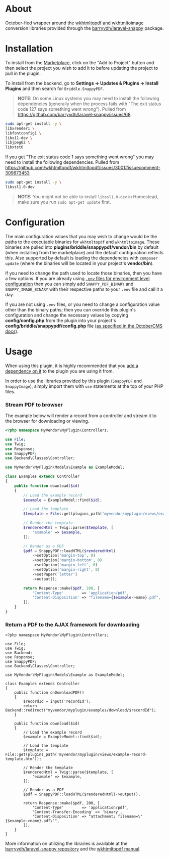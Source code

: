 # About

October-fied wrapper around the [wkhtmltopdf and wkhtmltoimage](https://wkhtmltopdf.org/) conversion libraries provided through the [barryvdh/laravel-snappy](https://github.com/barryvdh/laravel-snappy) package.

# Installation

To install from the [Marketplace](https://octobercms.com/plugin/briddle-snappypdf), click on the "Add to Project" button and then select the project you wish to add it to before updating the project to pull in the plugin.

To install from the backend, go to **Settings -> Updates & Plugins -> Install Plugins** and then search for `Briddle.SnappyPDF`.


> **NOTE:** On some Linux systems you may need to install the following dependencies (generally when the process fails with "The exit status code 127 says something went wrong"). Pulled from https://github.com/barryvdh/laravel-snappy/issues/68.

```bash
sudo apt-get install -y \
libxrender1 \
libfontconfig1 \
libx11-dev \
libjpeg62 \
libxtst6
```

If you get "The exit status code 1 says something went wrong" you may need to install the following dependencies. Pulled from https://github.com/wkhtmltopdf/wkhtmltopdf/issues/3001#issuecomment-309673453

```bash
sudo apt-get install -y \
libssl1.0-dev
```
> **NOTE:** You might not be able to install `libssl1.0-dev` in Homestead, make sure you run `sudo apt-get update` first.

# Configuration

The main configuration values that you may wish to change would be the paths to the executable binaries for `wkhtmltopdf` and `wkhtmltoimage`. These binaries are pulled into **plugins/briddle/snappypdf/vendor/bin** by default (when installing from the marketplace) and the default configuration reflects this. Also supported by default is loading the dependencies with `composer update` (where the binaries will be located in your project's **vendor/bin**).

If you need to change the path used to locate those binaries, then you have a few options. If you are already using [`.env` files for environment level configuration](http://octobercms.com/docs/setup/configuration#environment-config-extended) then you can simply add `SNAPPY_PDF_BINARY` and `SNAPPY_IMAGE_BINARY` with their respective paths to your `.env` file and call it a day.

If you are not using `.env` files, or you need to change a configuration value other than the binary paths; then you can override this plugin's configuration and change the necessary values by copying **config/config.php** from the plugin into your project's **config/briddle/snappypdf/config.php** file [(as specified in the OctoberCMS docs)](http://octobercms.com/docs/plugin/settings#file-configuration).

# Usage

When using this plugin, it is highly recommended that you [add a dependency on it](http://octobercms.com/docs/plugin/registration#dependency-definitions) to the plugin you are using it from.

In order to use the libraries provided by this plugin (`SnappyPDF` and `SnappyImage`), simply import them with `use` statements at the top of your PHP files.

### Stream PDF to browser

The example below will render a record from a controller and stream it to the browser for downloading or viewing.

```php
<?php namespace MyVendor\MyPlugin\Controllers;

use File;
use Twig;
use Response;
use SnappyPDF;
use Backend\Classes\Controller;

use MyVendor\MyPlugin\Models\Example as ExampleModel;

class Examples extends Controller
{
    public function download($id)
    {
        // Load the example record
        $example = ExampleModel::find($id);

        // Load the template
        $template = File::get(plugins_path('myvendor/myplugin/views/example-record-template.htm'));

        // Render the template
        $renderedHtml = Twig::parse($template, [
            'example' => $example,
        ]);

        // Render as a PDF
        $pdf = SnappyPDF::loadHTML($renderedHtml)
            ->setOption('margin-top', 0)
            ->setOption('margin-bottom', 0)
            ->setOption('margin-left', 0)
            ->setOption('margin-right', 0)
            ->setPaper('letter')
            ->output();

        return Response::make($pdf, 200, [
            'Content-Type'        => 'application/pdf',
            'Content-Disposition' => "filename={$example->name}.pdf",
        ]);
    }
}
```

### Return a PDF to the AJAX framework for downloading

```
<?php namespace MyVendor\MyPlugin\Controllers;

use File;
use Twig;
use Backend;
use Response;
use SnappyPDF;
use Backend\Classes\Controller;

use MyVendor\MyPlugin\Models\Example as ExampleModel;

class Examples extends Controller
{
    public function onDownloadPDF()
    {
        $recordId = input('recordId');
        return Backend::redirect("myvendor/myplugin/examples/download/$recordId");
    }

    public function download($id)
    {
        // Load the example record
        $example = ExampleModel::find($id);

        // Load the template
        $template = File::get(plugins_path('myvendor/myplugin/views/example-record-template.htm'));

        // Render the template
        $renderedHtml = Twig::parse($template, [
            'example' => $example,
        ]);

        // Render as a PDF
        $pdf = SnappyPDF::loadHTML($renderedHtml)->output();

        return Response::make($pdf, 200, [
            'Content-Type'        => 'application/pdf',
            'Content-Transfer-Encoding' => 'binary',
            'Content-Disposition' => "attachment; filename=\"{$example->name}.pdf\"",
        ]);
    }
}
```


More information on utilizing the libraries is available at the [barryvdh/laravel-snappy repository](https://github.com/barryvdh/laravel-snappy#usage) and the [wkhtmltopdf manual](http://wkhtmltopdf.org/usage/wkhtmltopdf.txt).
